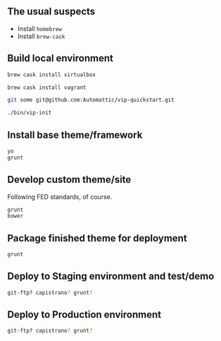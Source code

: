 ## The usual suspects

* Install `homebrew`
* Install `brew-cask`


## Build local environment

```bash
brew cask install virtualbox

brew cask install vagrant

git some git@github.com:Automattic/vip-quickstart.git

./bin/vip-init
```


## Install base theme/framework

```bash
yo
grunt
```


## Develop custom theme/site
Following FED standards, of course.
```bash
grunt
bower
```


## Package finished theme for deployment

```bash
grunt
```


## Deploy to Staging environment and test/demo

```bash
git-ftp? capistrano? grunt? 
```


## Deploy to Production environment

```bash
git-ftp? capistrano? grunt? 
```

